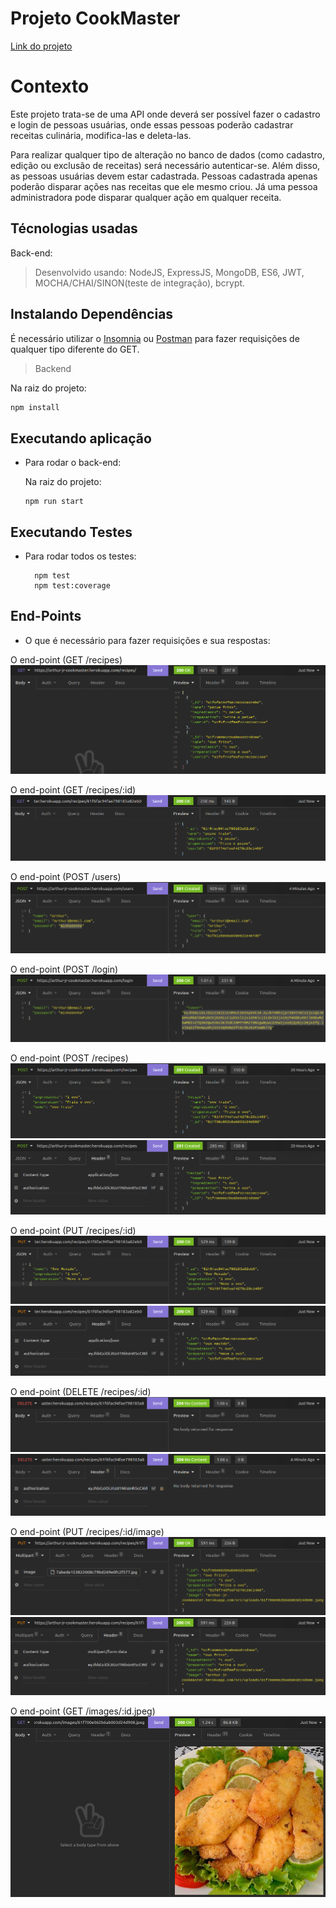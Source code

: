 # Projeto CookMaster

[Link do projeto](https://arthur-jr-cookmaster.herokuapp.com/recipes)

# Contexto

Este projeto trata-se de uma API onde deverá ser possível fazer o cadastro e login de pessoas usuárias, onde essas pessoas poderão cadastrar
receitas culinária, modifica-las e deleta-las.

Para realizar qualquer tipo de alteração no banco de dados (como cadastro, edição ou exclusão de receitas) será necessário autenticar-se.
Além disso, as pessoas usuárias devem estar cadastrada.
Pessoas cadastrada apenas poderão disparar ações nas receitas que ele mesmo criou.
Já uma pessoa administradora pode disparar qualquer ação em qualquer receita.

## Técnologias usadas

Back-end:

> Desenvolvido usando: NodeJS, ExpressJS, MongoDB, ES6, JWT, MOCHA/CHAI/SINON(teste de integração), bcrypt.

## Instalando Dependências

É necessário utilizar o [Insomnia](https://insomnia.rest/download) ou [Postman](https://www.postman.com/)
para fazer requisições de qualquer tipo diferente do GET.

> Backend

Na raiz do projeto:
```bash
npm install
``` 
## Executando aplicação

* Para rodar o back-end:

  Na raiz do projeto:

  ```
  npm run start
  ```

## Executando Testes

* Para rodar todos os testes:

  ```
    npm test
    npm test:coverage
  ```
  
 ## End-Points
 
 * O que é necessário para fazer requisições e sua respostas:
 
  O end-point (GET /recipes)
  ![/recipes](./public/get-all-recipes.png)
  
  O end-point (GET /recipes/:id)
  ![/recipes/:id](./public/recipe-by-id.png)
  
  O end-point (POST /users)
  ![/users](./public/register-user.png)

  O end-point (POST /login)
  ![/login](./public/user-login.png)
  
  O end-point (POST /recipes)
  ![/recipes](./public/add-recipe.png)
  ![/recipes/auth](./public/add-recipe-auth.png)
  
  O end-point (PUT /recipes/:id)
  ![/recipes/:id](./public/edit-recipe.png)
  ![/recipes/auth](./public/edit-recipe-auth.png)
  
  O end-point (DELETE /recipes/:id)
  ![/recipes/:id](./public/delete-recipe.png)
  ![/recipes/auth](./public/delete-recipe-auth.png)
  
  O end-point (PUT /recipes/:id/image)
  ![/recipes/:id](./public/add-recipe-image.png)
  ![/recipes/auth](./public/add-recipe-image-auth.png)
  
  O end-point (GET /images/:id.jpeg)
  ![/images/:id](./public/get-recipe-image.png)
  
